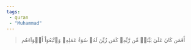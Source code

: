 ```yaml
---
tags: 
 - quran 
 - "Muhammad"
---
```


> أَفَمَن كَانَ عَلَىٰ بَيِّنَةٖ مِّن رَّبِّهِۦ كَمَن زُيِّنَ لَهُۥ سُوٓءُ عَمَلِهِۦ وَٱتَّبَعُوٓاْ أَهۡوَآءَهُم
